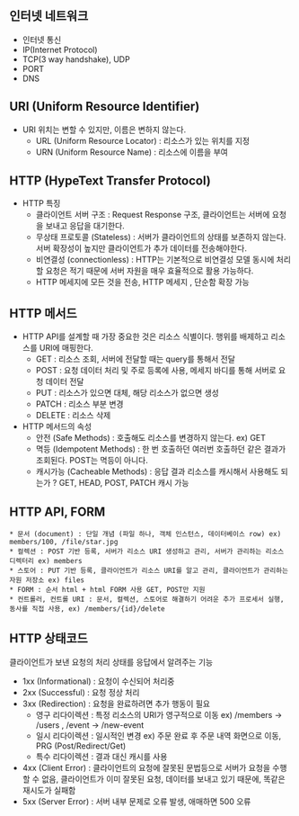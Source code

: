 인터넷 네트워크
---
* 인터넷 통신
* IP(Internet Protocol)
* TCP(3 way handshake), UDP
* PORT
* DNS

URI (Uniform Resource Identifier)
---
* URI 위치는 변할 수 있지만, 이름은 변하지 않는다.
  + URL (Uniform Resource Locator) : 리소스가 있는 위치를 지정
  + URN (Uniform Resource Name) : 리소스에 이름을 부여

HTTP (HypeText Transfer Protocol)
---
* HTTP 특징
  - 클라이언트 서버 구조 : Request Response 구조, 클라이언트는 서버에 요청을 보내고 응답을 대기한다.
  - 무상태 프로토콜 (Stateless) : 서버가 클라이언트의 상태를 보존하지 않는다. 서버 확장성이 높지만 클라이언트가 추가 데이터를 전송해야한다.
  - 비연결성 (connectionless) : HTTP는 기본적으로 비연결성 모델 동시에 처리할 요청은 적기 때문에 서버 자원을 매우 효율적으로 활용 가능하다.
  - HTTP 메세지에 모든 것을 전송, HTTP 메세지 , 단순함 확장 가능

HTTP 메서드
---
  * HTTP API를 설계할 때 가장 중요한 것은 리소스 식별이다. 행위를 배제하고 리소스를 URI에 매핑한다.
    - GET : 리소스 조회, 서버에 전달할 때는 query를 통해서 전달
    - POST : 요청 데이터 처리 및 주로 등록에 사용, 메세지 바디를 통해 서버로 요청 데이터 전달 
    - PUT : 리소스가 있으면 대체, 해당 리소스가 없으면 생성 
    - PATCH : 리소스 부분 변경
    - DELETE : 리소스 삭제
  * HTTP 메서드의 속성
    - 안전 (Safe Methods) : 호출해도 리소스를 변경하지 않는다. ex) GET
    - 멱등 (Idempotent Methods) : 한 번 호출하던 여러번 호출하던 같은 결과가 조회된다. POST는 멱등이 아니다.
    - 캐시가능 (Cacheable Methods) : 응답 결과 리소스를 캐시해서 사용해도 되는가 ? GET, HEAD, POST, PATCH 캐시 가능

HTTP API, FORM
---
    * 문서 (document) : 단일 개념 (파일 하나, 객체 인스턴스, 데이터베이스 row) ex) members/100, /file/star.jpg
    * 컬렉션 : POST 기반 등록, 서버가 리소스 URI 생성하고 관리, 서버가 관리하는 리소스 디렉터리 ex) members
    * 스토어 : PUT 기반 등록, 클라이언트가 리소스 URI를 알고 관리, 클라이언트가 관리하는 자원 저장소 ex) files
    * FORM : 순서 html + html FORM 사용 GET, POST만 지원
    * 컨트롤러, 컨트롤 URI : 문서, 컬렉션, 스토어로 해결하기 어려운 추가 프로세서 실행, 동사를 직접 사용, ex) /members/{id}/delete

HTTP 상태코드
---

클라이언트가 보낸 요청의 처리 상태를 응답에서 알려주는 기능
  * 1xx (Informational) : 요청이 수신되어 처리중
  * 2xx (Successful) : 요청 정상 처리
  * 3xx (Redirection) : 요청을 완료하려면 추가 행동이 필요
    - 영구 리다이렉션 : 특정 리소스의 URI가 영구적으로 이동 ex) /members -> /users , /event -> /new-event
    - 일시 리다이렉션 : 일시적인 변경 ex) 주문 완료 후 주문 내역 화면으로 이동, PRG (Post/Redirect/Get)
    - 특수 리다이렉션 : 결과 대신 캐시를 사용
  * 4xx (Client Error) : 클라이언트의 요청에 잘못된 문법등으로 서버가 요청을 수행할 수 없음, 클라이언트가 이미 잘못된 요청, 데이터를 보내고 있기 때문에, 똑같은 재시도가 실패함
  * 5xx (Server Error) : 서버 내부 문제로 오류 발생, 애매하면 500 오류
